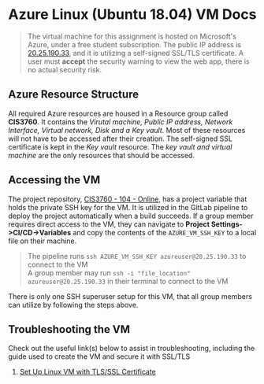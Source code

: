 # Azure Linux (Ubuntu 18.04) VM Docs

> The virtual machine for this assignment is hosted on Microsoft's Azure, under a free student subscription. The public IP address is [20.25.190.33](https://20.25.190.33), and it is utilizing a self-signed SSL/TLS certificate. A user must **accept** the security warning to view the web app, there is no actual security risk.

## Azure Resource Structure

All required Azure resources are housed in a Resource group called **CIS3760**. It contains the _Virutal machine, Public IP address, Network Interface, Virtual network, Disk and a Key vault_. Most of these resources will not have to be accessed after their creation. The self-signed SSL certificate is kept in the _Key vault_ resource. The _key vault and virtual machine_ are the only resources that should be accessed.

## Accessing the VM

The project repository, [CIS3760 - 104 - Online](https://gitlab.socs.uoguelph.ca/eshortt/cis3760-104-online/activity), has a project variable that holds the private SSH key for the VM. It is utilized in the GitLab pipeline to deploy the project automatically when a build succeeds. If a group member requires direct access to the VM, they can navigate to **Project Settings->CI/CD->Variables** and copy the contents of the `AZURE_VM_SSH_KEY` to a local file on their machine.

> The pipeline runs `ssh AZURE_VM_SSH_KEY azureuser@20.25.190.33` to connect to the VM <br/>
> A group member may run `ssh -i "file_location" azureuser@20.25.190.33` in their terminal to connect to the VM

There is only one SSH superuser setup for this VM, that all group members can utilize by following the steps above.

## Troubleshooting the VM

Check out the useful link(s) below to assist in troubleshooting, including the guide used to create the VM and secure it with SSL/TLS

1. [Set Up Linux VM with TLS/SSL Certificate](https://learn.microsoft.com/en-us/azure/virtual-machines/linux/tutorial-secure-web-server)
